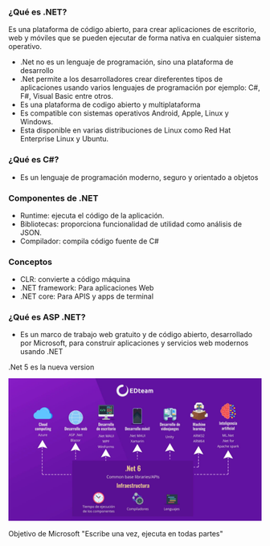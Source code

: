 ### ¿Qué es .NET?
Es una plataforma de código abierto, para crear aplicaciones de escritorio, web y móviles que se pueden ejecutar de forma nativa en cualquier sistema operativo.

- .Net no es un lenguaje de programación, sino una plataforma de desarrollo
- .Net permite a los desarrolladores crear direferentes tipos de aplicaciones usando varios lenguajes de programación por ejemplo: C#, F#, Visual Basic entre otros.
- Es una plataforma de codigo abierto y multiplataforma
- Es compatible con sistemas operativos Android, Apple, Linux y Windows.
- Esta disponible en varias distribuciones de Linux como Red Hat Enterprise Linux y Ubuntu.

### ¿Qué es C#?
- Es un lenguaje de programación moderno, seguro y orientado a objetos

### Componentes de .NET
- Runtime: ejecuta el código de la aplicación.
- Bibliotecas: proporciona funcionalidad de utilidad como análisis de JSON.
- Compilador: compila código fuente de C# 

### Conceptos
- CLR: convierte a código máquina
- .NET framework: Para aplicaciones Web
- .NET core: Para APIS y apps de terminal

### ¿Qué es ASP .NET?
- Es un marco de trabajo web gratuito y de código abierto, desarrollado por Microsoft, para construir aplicaciones y servicios web modernos usando .NET

.Net 5 es la nueva version

<img src="./dotnet-distribution.png"/>

Objetivo de Microsoft
"Escribe una vez, ejecuta en todas partes"
